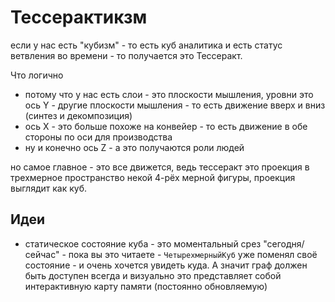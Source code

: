 # Тессерактикзм

если у нас есть "кубизм" - то есть куб аналитика и есть статус ветвления во времени - то получается это Тессеракт.

Что логично

* потому что у нас есть слои - это плоскости мышления, уровни это ось Y - другие плоскости мышления - то есть движение вверх и вниз (синтез и декомпозиция)
* ось X - это больше похоже на конвейер - то есть движение в обе стороны по оси для производства
* ну и конечно ось Z - а это получаются роли людей

но самое главное - это все движется, ведь тессеракт это проекция в трехмерное пространство некой 4-рёх мерной фигуры, проекция выглядит как куб.

## Идеи

* статическое состояние куба - это моментальный срез "сегодня/сейчас" - пока вы это читаете - `ЧетырехмерныйКуб` уже поменял своё состояние - и очень хочется увидеть куда. А значит граф должен быть доступен всегда и визуально это представляет собой интерактивную карту памяти (постоянно обновляемую)


